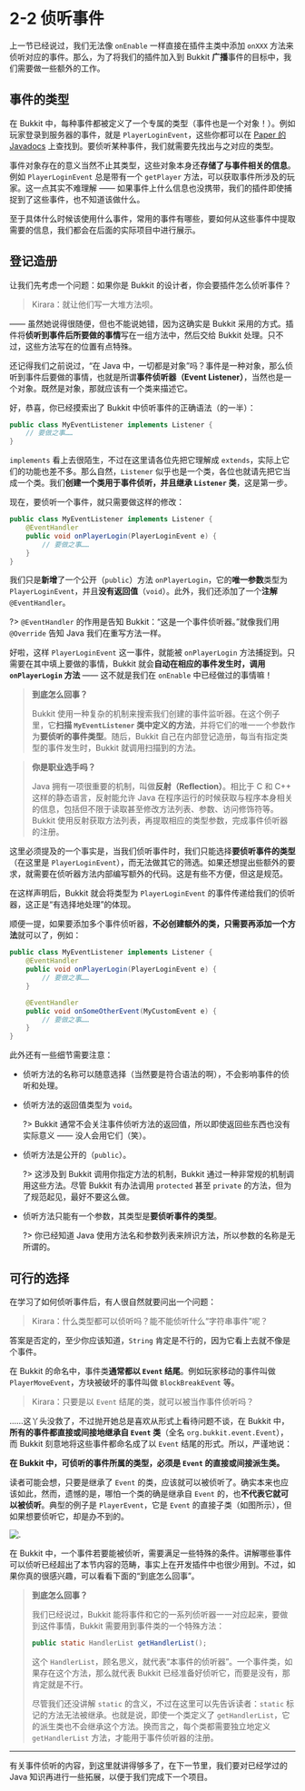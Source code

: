 # 2-2 侦听事件

上一节已经说过，我们无法像 `onEnable` 一样直接在插件主类中添加 `onXXX` 方法来侦听对应的事件。那么，为了将我们的插件加入到 Bukkit **广播**事件的目标中，我们需要做一些额外的工作。

## 事件的类型

在 Bukkit 中，每种事件都被定义了一个专属的类型（事件也是一个对象！）。例如玩家登录到服务器的事件，就是 `PlayerLoginEvent`，这些你都可以在 [Paper 的 Javadocs](https://jd.papermc.io/paper/1.20.4) 上查找到。要侦听某种事件，我们就需要先找出与之对应的类型。

事件对象存在的意义当然不止其类型，这些对象本身还**存储了与事件相关的信息**。例如 `PlayerLoginEvent` 总是带有一个 `getPlayer` 方法，可以获取事件所涉及的玩家。这一点其实不难理解 —— 如果事件上什么信息也没携带，我们的插件即使捕捉到了这些事件，也不知道该做什么。

至于具体什么时候该使用什么事件，常用的事件有哪些，要如何从这些事件中提取需要的信息，我们都会在后面的实际项目中进行展示。

## 登记造册

让我们先考虑一个问题：如果你是 Bukkit 的设计者，你会要插件怎么侦听事件？

> Kirara：就让他们写一大堆方法呗。

—— 虽然她说得很随便，但也不能说她错，因为这确实是 Bukkit 采用的方式。插件将**侦听到事件后所要做的事情**写在一组方法中，然后交给 Bukkit 处理。只不过，这些方法写在的位置有点特殊。

还记得我们之前说过，“在 Java 中，一切都是对象”吗？事件是一种对象，那么侦听到事件后要做的事情，也就是所谓**事件侦听器（Event Listener）**，当然也是一个对象。既然是对象，那就应该有一个类来描述它。

好，恭喜，你已经摸索出了 Bukkit 中侦听事件的正确语法（的一半）：

```java
public class MyEventListener implements Listener {
    // 要做之事……
}
```

`implements` 看上去很陌生，不过在这里请各位先把它理解成 `extends`，实际上它们的功能也差不多。那么自然，`Listener` 似乎也是一个类，各位也就请先把它当成一个类。我们**创建一个类用于事件侦听，并且继承 `Listener` 类**，这是第一步。

现在，要侦听一个事件，就只需要做这样的修改：

```java
public class MyEventListener implements Listener {
    @EventHandler
    public void onPlayerLogin(PlayerLoginEvent e) {
        // 要做之事……
    }
}
```

我们只是**新增**了一个公开（`public`）方法 `onPlayerLogin`，它的**唯一参数**类型为 `PlayerLoginEvent`，并且**没有返回值**（`void`）。此外，我们还添加了一个**注解** `@EventHandler`。

?> `@EventHandler` 的作用是告知 Bukkit：“这是一个事件侦听器。”就像我们用 `@Override` 告知 Java 我们在重写方法一样。

好啦，这样 `PlayerLoginEvent` 这一事件，就能被 `onPlayerLogin` 方法捕捉到。只需要在其中填上要做的事情，Bukkit 就会**自动在相应的事件发生时，调用 `onPlayerLogin` 方法** —— 这不就是我们在 `onEnable` 中已经做过的事情嘛！

> **到底怎么回事？**
> 
> Bukkit 使用一种复杂的机制来搜索我们创建的事件监听器。在这个例子里，它**扫描 `MyEventListener` 类中定义的方法**，并将它们的唯一一个参数作为**要侦听的事件类型**。随后，Bukkit 自己在内部登记造册，每当有指定类型的事件发生时，Bukkit 就调用扫描到的方法。

> **你是职业选手吗？**
> 
> Java 拥有一项很重要的机制，叫做**反射（Reflection）**。相比于 C 和 C++ 这样的静态语言，反射能允许 Java 在程序运行的时候获取与程序本身相关的信息，包括但不限于读取甚至修改方法列表、参数、访问修饰符等。Bukkit 使用反射获取方法列表，再提取相应的类型参数，完成事件侦听器的注册。

这里必须提及的一个事实是，当我们侦听事件时，我们只能选择**要侦听事件的类型**（在这里是 `PlayerLoginEvent`），而无法做其它的筛选。如果还想提出些额外的要求，就需要在侦听器方法内部编写额外的代码。这是有些不方便，但这是规范。

在这样声明后，Bukkit 就会将类型为 `PlayerLoginEvent` 的事件传递给我们的侦听器，这正是“有选择地处理”的体现。

顺便一提，如果要添加多个事件侦听器，**不必创建额外的类，只需要再添加一个方法**就可以了，例如：

```java
public class MyEventListener implements Listener {
    @EventHandler
    public void onPlayerLogin(PlayerLoginEvent e) {
        // 要做之事……
    }

    @EventHandler
    public void onSomeOtherEvent(MyCustomEvent e) {
        // 要做之事……
    }
}
```

此外还有一些细节需要注意：

- 侦听方法的名称可以随意选择（当然要是符合语法的啊），不会影响事件的侦听和处理。

- 侦听方法的返回值类型为 `void`。
  
  ?> Bukkit 通常不会关注事件侦听方法的返回值，所以即使返回些东西也没有实际意义 —— 没人会用它们（笑）。

- 侦听方法是公开的（`public`）。
  
  ?> 这涉及到 Bukkit 调用你指定方法的机制，Bukkit 通过一种非常规的机制调用这些方法。尽管 Bukkit 有办法调用 `protected` 甚至 `private` 的方法，但为了规范起见，最好不要这么做。

- 侦听方法只能有一个参数，其类型是**要侦听事件的类型**。
  
  ?> 你已经知道 Java 使用方法名和参数列表来辨识方法，所以参数的名称是无所谓的。

## 可行的选择

在学习了如何侦听事件后，有人很自然就要问出一个问题：

> Kirara：什么类型都可以侦听吗？能不能侦听什么“字符串事件”呢？

答案是否定的，至少你应该知道，`String` 肯定是不行的，因为它看上去就不像是个事件。

在 Bukkit 的命名中，事件类**通常都以 `Event` 结尾**。例如玩家移动的事件叫做 `PlayerMoveEvent`，方块被破坏的事件叫做 `BlockBreakEvent` 等。

> Kirara：只要是以 `Event` 结尾的类，就可以被当作事件侦听吗？

……这丫头没救了，不过抛开她总是喜欢从形式上看待问题不谈，在 Bukkit 中，**所有的事件都直接或间接地继承自 `Event` 类**（全名 `org.bukkit.event.Event`），而 Bukkit 刻意地将这些事件都命名成了以 `Event` 结尾的形式。所以，严谨地说：

**在 Bukkit 中，可侦听的事件所属的类型，必须是 `Event` 的直接或间接派生类。**

读者可能会想，只要是继承了 `Event` 的类，应该就可以被侦听了。确实本来也应该如此，然而，遗憾的是，哪怕一个类的确是继承自 `Event` 的，也**不代表它就可以被侦听**。典型的例子是 `PlayerEvent`，它是 `Event` 的直接子类（如图所示），但如果想要侦听它，却是办不到的。

![.](https://imgos.cn/2024/08/10/66b70c619a697.png)

在 Bukkit 中，一个事件若要能被侦听，需要满足一些特殊的条件。讲解哪些事件可以侦听已经超出了本节内容的范畴，事实上在开发插件中也很少用到。不过，如果你真的很感兴趣，可以看看下面的“到底怎么回事”。

> **到底怎么回事？**
> 
> 我们已经说过，Bukkit 能将事件和它的一系列侦听器一一对应起来，要做到这件事情，Bukkit 需要用到事件类的一个特殊方法：
> 
> ```java
> public static HandlerList getHandlerList();
> ```
> 
> 这个 `HandlerList`，顾名思义，就代表“本事件的侦听器”。一个事件类，如果存在这个方法，那么就代表 Bukkit 已经准备好侦听它，而要是没有，那肯定就是不行。
> 
> 尽管我们还没讲解 `static` 的含义，不过在这里可以先告诉读者：`static` 标记的方法无法被继承。也就是说，即使一个类定义了 `getHandlerList`，它的派生类也不会继承这个方法。换而言之，每个类都需要独立地定义 `getHandlerList` 方法，才能用于事件侦听器的注册。

---

有关事件侦听的内容，到这里就讲得够多了，在下一节里，我们要对已经学过的 Java 知识再进行一些拓展，以便于我们完成下一个项目。